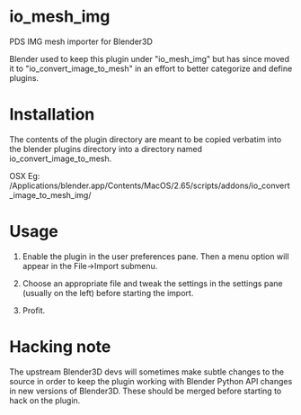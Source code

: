 io_mesh_img
===========

PDS IMG mesh importer for Blender3D

Blender used to keep this plugin under "io_mesh_img" but has since moved it to
"io_convert_image_to_mesh" in an effort to better categorize and define plugins.

Installation
============

The contents of the plugin directory are meant to be copied verbatim into the
blender plugins directory into a directory named io_convert_image_to_mesh. 

OSX Eg:
 /Applications/blender.app/Contents/MacOS/2.65/scripts/addons/io_convert_image_to_mesh_img/

Usage
=====

1) Enable the plugin in the user preferences pane. Then a menu option will
appear in the File->Import submenu.

2) Choose an appropriate file and tweak the settings in the settings pane
(usually on the left) before starting the import.

3) Profit.

Hacking note
============

The upstream Blender3D devs will sometimes make subtle changes to the source
in order to keep the plugin working with Blender Python API changes in new
versions of Blender3D. These should be merged before starting to hack on the
plugin.
